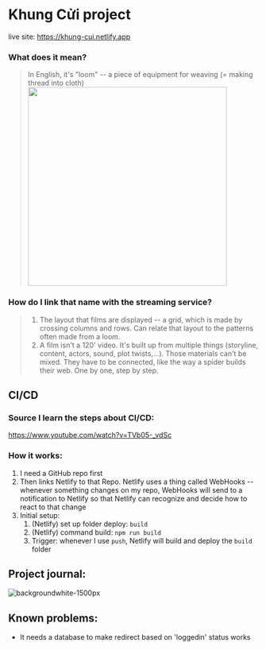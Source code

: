 # Khung Cửi project

live site: https://khung-cui.netlify.app

### What does it mean?
> In English, it's "loom" -- a piece of equipment for weaving (= making thread into cloth)
> <img src="https://user-images.githubusercontent.com/74447462/171987521-6addd52e-5fcf-4b12-8bd1-82d1fc7ee423.jpg" style="width:400px">

### How do I link that name with the streaming service?
> 1. The layout that films are displayed -- a grid, which is made by crossing columns and rows. Can relate that layout to the patterns often made from a loom.
> 2. A film isn't a 120' video. It's built up from multiple things (storyline, content, actors, sound, plot twists,...). Those materials can't be mixed. They have to be connected, like the way a spider builds their web. One by one, step by step.

  
## CI/CD

### Source I learn the steps about CI/CD: 
https://www.youtube.com/watch?v=TVb05-_vdSc

### How it works:
1. I need a GitHub repo first
2. Then links Netlify to that Repo. Netlify uses a thing called WebHooks -- whenever something changes on my repo, WebHooks will send to a notification to Netlify so that Netlify can recognize and decide how to react to that change
3. Initial setup:
	1. (Netlify) set up folder deploy: `build`
	2. (Netlify) command build: `npm run build`
	3. Trigger: whenever I use `push`, Netlify will build and deploy the `build` folder


## Project journal:
![backgroundwhite-1500px](https://user-images.githubusercontent.com/74447462/171987918-d8578640-f7c4-453d-9737-5abb22283352.png)


## Known problems:
- It needs a database to make redirect based on 'loggedin' status works
